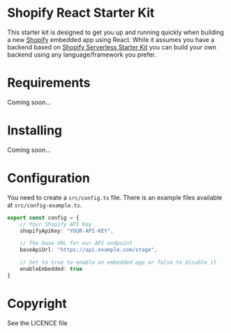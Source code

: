 # Shopify React Starter Kit
This starter kit is designed to get you up and running quickly when building a new [Shopify](https://www.shopify.com/?ref=growingecommerce) embedded app using React. While it assumes you have a backend based on [Shopify Serverless Starter Kit](https://github.com/buggy/shopify-serverless-starter) you can build your own backend using any language/framework you prefer.

# Requirements
Coming soon...

# Installing
Coming soon...

# Configuration
You need to create a `src/config.ts` file. There is an example files available at `src/config-example.ts`.

```typescript
export const config = {
    // Your Shopify API Key
    shopifyApiKey: "YOUR-API-KEY",

    // The base URL for our API endpoint
    baseApiUrl: "https://api.example.com/stage",

    // Set to true to enable an embedded app or false to disable it
    enableEmbedded: true
}
```

# Copyright
See the LICENCE file